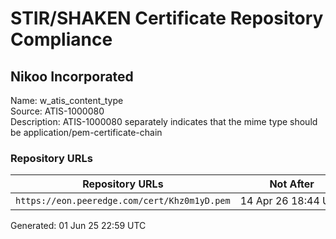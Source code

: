 # STIR/SHAKEN Certificate Repository Compliance

## Nikoo Incorporated

Name: w_atis_content_type\
Source: ATIS-1000080\
Description: ATIS-1000080 separately indicates that the mime type should be application/pem-certificate-chain
### Repository URLs

| Repository URLs | Not After |  Problems | Link |
|-----------------|-----------|-----------|------|
| `https://eon.peeredge.com/cert/Khz0m1yD.pem` | 14&#160;Apr&#160;26&#160;18:44&#160;UTC | true | [view](../../REPOS/5748d20e0e4c5add882710345e5fba51be37bce0/README.md) |


Generated: 01 Jun 25 22:59 UTC